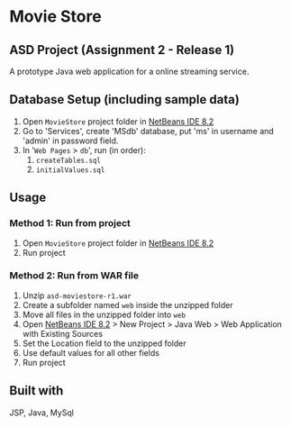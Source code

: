 # Movie Store
## ASD Project (Assignment 2 - Release 1)
A prototype Java web application for a online streaming service.

## Database Setup (including sample data)
1. Open `MovieStore` project folder in [NetBeans IDE 8.2](https://netbeans.org/downloads/8.2/rc/)
2. Go to 'Services', create 'MSdb' database, put 'ms' in username and 'admin' in password field. 
3. In '`Web Pages` > `db`', run (in order):
    1. `createTables.sql`
    2. `initialValues.sql`

## Usage

### Method 1: Run from project

1. Open `MovieStore` project folder in [NetBeans IDE 8.2](https://netbeans.org/downloads/8.2/rc/)
2. Run project

### Method 2: Run from WAR file

1. Unzip `asd-moviestore-r1.war`
2. Create a subfolder named `web` inside the unzipped folder
3. Move all files in the unzipped folder into `web`
4. Open [NetBeans IDE 8.2](https://netbeans.org/downloads/8.2/rc/) > New Project > Java Web > Web Application with Existing Sources
5. Set the Location field to the unzipped folder
6. Use default values for all other fields
7. Run project

## Built with
JSP, Java, MySql
